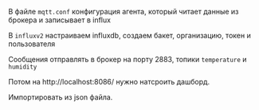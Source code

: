 В файле `mqtt.conf` конфигурация агента, который читает данные из брокера и записывает в influx

В `influxv2` настраиваем influxdb, создаем бакет, организацию, токен и пользователя

Сообщения отправлять в брокер на порту 2883, топики `temperature` и `humidity`

Потом на http://localhost:8086/ нужно натсроить дашборд.

Импортировать из json файла.


